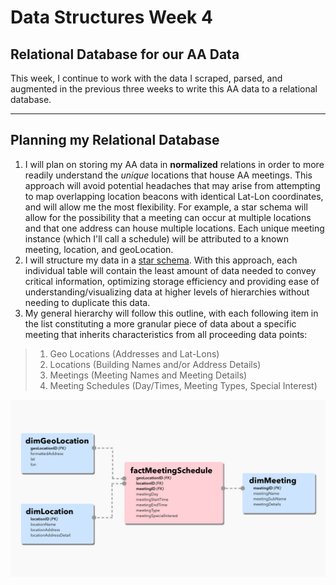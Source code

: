 # Data Structures Week 4

## Relational Database for our AA Data
This week, I continue to work with the data I scraped, parsed, and augmented in the previous three weeks to write this AA data to a relational database.


----
## Planning my Relational Database
1. I will plan on storing my AA data in **normalized** relations in order to more readily understand the *unique* locations that house AA meetings. This approach will avoid potential headaches that may arise from attempting to map overlapping location beacons with identical Lat-Lon coordinates, and will allow me the most flexibility. For example, a star schema will allow for the possibility that a meeting can occur at multiple locations and that one address can house multiple locations. Each unique meeting instance (which I'll call a schedule) will be attributed to a known meeting, location, and geoLocation.
2. I will structure my data in a [star schema](https://medium.com/data-ops/why-do-i-need-a-star-schema-338c1b029430). With this approach, each individual table will contain the least amount of data needed to convey critical information, optimizing storage efficiency and providing ease of understanding/visualizing data at higher levels of hierarchies without needing to duplicate this data.
3. My general hierarchy will follow this outline, with each following item in the list constituting a more granular piece of data about a specific meeting that inherits characteristics from all proceeding data points:

>1. Geo Locations (Addresses and Lat-Lons)
>2. Locations (Building Names and/or Address Details)
>3. Meetings (Meeting Names and Meeting Details)
>4. Meeting Schedules (Day/Times, Meeting Types, Special Interest)

![](week4_dataSchema.png)
